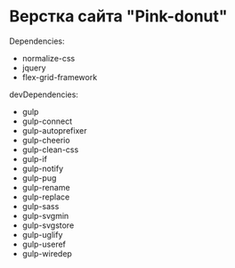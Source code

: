 # Верстка сайта "Pink-donut"

Dependencies:
  - normalize-css
  - jquery
  - flex-grid-framework

devDependencies:
  - gulp
  - gulp-connect
  - gulp-autoprefixer
  - gulp-cheerio
  - gulp-clean-css
  - gulp-if
  - gulp-notify
  - gulp-pug
  - gulp-rename
  - gulp-replace
  - gulp-sass
  - gulp-svgmin
  - gulp-svgstore
  - gulp-uglify
  - gulp-useref
  - gulp-wiredep
